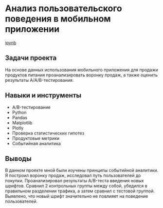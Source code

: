 ﻿# Анализ пользовательского поведения в мобильном приложении

[ipynb](https://github.com/tsimaf/portfolio/blob/main/03_ab_test/8_abtest2_lukashevich.ipynb)

## Задачи проекта
На основе данных использования мобильного приложения для продажи продуктов питания проанализировать воронку продаж, а также оценить результаты A/A/B-тестирования.

## Навыки и инструменты
- A/B-тестирование
- Python
- Pandas
- Matplotlib
- Plotly
- Проверка статистических гипотез
- Продуктовые метрики
- Событийная аналитика

## Выводы
В данном проекте мной были изучены принципы событийной аналитики. Я построил воронку продаж, исследовал путь пользователей до покупки. Проанализировал результаты A/B-теста введения новых шрифтов. Сравнил 2 контрольных группы между собой, убедился в правильном разделении трафика, а затем сравнил с тестовой группой. Выявлено, что новый шрифт значительно не повлияет на поведение пользователей.
